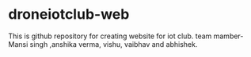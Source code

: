 # droneiotclub-web
This is github repository for creating website for iot club.
team mamber-Mansi singh ,anshika verma, vishu, vaibhav and abhishek.
